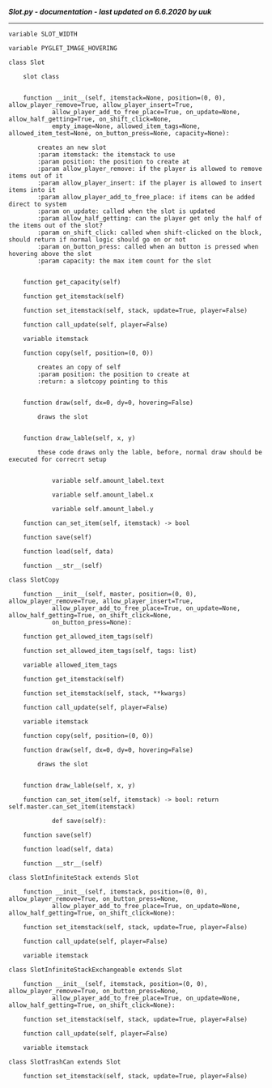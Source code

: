 ***Slot.py - documentation - last updated on 6.6.2020 by uuk***
___

    variable SLOT_WIDTH

    variable PYGLET_IMAGE_HOVERING

    class Slot
        
        slot class


        function __init__(self, itemstack=None, position=(0, 0), allow_player_remove=True, allow_player_insert=True,
                allow_player_add_to_free_place=True, on_update=None, allow_half_getting=True, on_shift_click=None,
                empty_image=None, allowed_item_tags=None, allowed_item_test=None, on_button_press=None, capacity=None):
            
            creates an new slot
            :param itemstack: the itemstack to use
            :param position: the position to create at
            :param allow_player_remove: if the player is allowed to remove items out of it
            :param allow_player_insert: if the player is allowed to insert items into it
            :param allow_player_add_to_free_place: if items can be added direct to system
            :param on_update: called when the slot is updated
            :param allow_half_getting: can the player get only the half of the items out of the slot?
            :param on_shift_click: called when shift-clicked on the block, should return if normal logic should go on or not
            :param on_button_press: called when an button is pressed when hovering above the slot
            :param capacity: the max item count for the slot


        function get_capacity(self)

        function get_itemstack(self)

        function set_itemstack(self, stack, update=True, player=False)

        function call_update(self, player=False)

        variable itemstack

        function copy(self, position=(0, 0))
            
            creates an copy of self
            :param position: the position to create at
            :return: a slotcopy pointing to this


        function draw(self, dx=0, dy=0, hovering=False)
            
            draws the slot


        function draw_lable(self, x, y)
            
            these code draws only the lable, before, normal draw should be executed for correcrt setup


                variable self.amount_label.text

                variable self.amount_label.x

                variable self.amount_label.y

        function can_set_item(self, itemstack) -> bool

        function save(self)

        function load(self, data)

        function __str__(self)

    class SlotCopy

        function __init__(self, master, position=(0, 0), allow_player_remove=True, allow_player_insert=True,
                allow_player_add_to_free_place=True, on_update=None, allow_half_getting=True, on_shift_click=None,
                on_button_press=None):

        function get_allowed_item_tags(self)

        function set_allowed_item_tags(self, tags: list)

        variable allowed_item_tags

        function get_itemstack(self)

        function set_itemstack(self, stack, **kwargs)

        function call_update(self, player=False)

        variable itemstack

        function copy(self, position=(0, 0))

        function draw(self, dx=0, dy=0, hovering=False)
            
            draws the slot


        function draw_lable(self, x, y)

        function can_set_item(self, itemstack) -> bool: return self.master.can_set_item(itemstack)
                
                def save(self):

        function save(self)

        function load(self, data)

        function __str__(self)

    class SlotInfiniteStack extends Slot

        function __init__(self, itemstack, position=(0, 0), allow_player_remove=True, on_button_press=None,
                allow_player_add_to_free_place=True, on_update=None, allow_half_getting=True, on_shift_click=None):

        function set_itemstack(self, stack, update=True, player=False)

        function call_update(self, player=False)

        variable itemstack

    class SlotInfiniteStackExchangeable extends Slot

        function __init__(self, itemstack, position=(0, 0), allow_player_remove=True, on_button_press=None,
                allow_player_add_to_free_place=True, on_update=None, allow_half_getting=True, on_shift_click=None):

        function set_itemstack(self, stack, update=True, player=False)

        function call_update(self, player=False)

        variable itemstack

    class SlotTrashCan extends Slot

        function set_itemstack(self, stack, update=True, player=False)